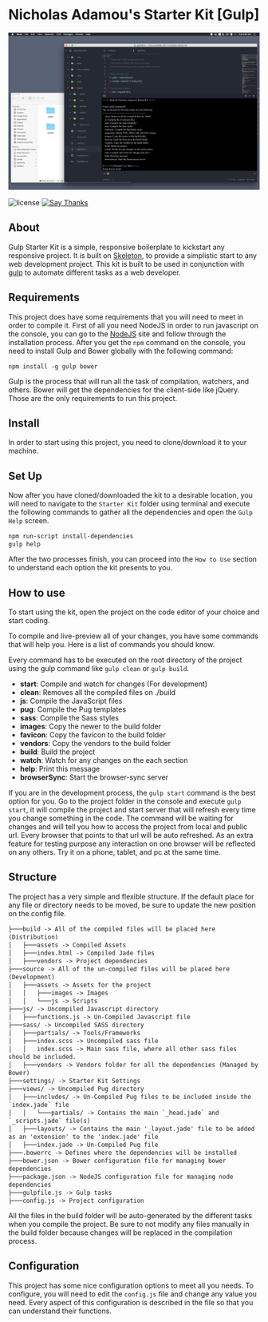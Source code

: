 # Nicholas Adamou's Starter Kit [Gulp]
![Project Preview](thumbnail.png)

![license](https://img.shields.io/apm/l/vim-mode.svg)
[![Say Thanks](https://img.shields.io/badge/say-thanks-ff69b4.svg)](https://saythanks.io/to/NicholasAdamou)

## About
Gulp Starter Kit is a simple, responsive boilerplate to kickstart any responsive project.
It is built on [Skeleton](https://github.com/dhg/Skeleton), to provide a simplistic start to any web development project. This kit is built to be used in conjunction with [gulp](http://gulpjs.com/) to automate different tasks as a web developer.

## Requirements
This project does have some requirements that you will need to meet in order to compile it. First of all you need NodeJS in order to run javascript on the console, you can go to the [NodeJS](https://nodejs.org/en/) site and follow through the installation process. After you get the `npm` command on the console, you need to install Gulp and Bower globally with the following command:

```
npm install -g gulp bower
```

Gulp is the process that will run all the task of compilation, watchers, and others. Bower will get the dependencies for the client-side like jQuery. Those are the only requirements to run this project.

## Install
In order to start using this project, you need to clone/download it to your machine.

## Set Up
Now after you have cloned/downloaded the kit to a desirable location, you will need to navigate to the `Starter Kit` folder using terminal and execute the following commands to gather all the dependencies and open the `Gulp Help` screen.

```
npm run-script install-dependencies
gulp help
```
After the two processes finish, you can proceed into the `How to Use` section to understand each option the kit presents to you.

## How to use
To start using the kit, open the project on the code editor of your choice and start coding.

To compile and live-preview all of your changes, you have some commands that will help you. Here is a list of commands you should know.

Every command has to be executed on the root directory of the project using the gulp command like `gulp clean` or `gulp build`.

* **start**: Compile and watch for changes (For development)
* **clean**: Removes all the compiled files on ./build
* **js**: Compile the JavaScript files
* **pug**: Compile the Pug templates
* **sass**: Compile the Sass styles
* **images**: Copy the newer to the build folder
* **favicon**: Copy the favicon to the build folder
* **vendors**: Copy the vendors to the build folder
* **build**: Build the project
* **watch**: Watch for any changes on the each section
* **help**: Print this message
* **browserSync**: Start the browser-sync server

If you are in the development process, the `gulp start` command is the best option for you. Go to the project folder in the console and execute `gulp start`, it will compile the project and start server that will refresh every time you change something in the code. The command will be waiting for changes and will tell you how to access the project from local and public url. Every browser that points to that url will be auto refreshed. As an extra feature for testing purpose any interaction on one browser will be reflected on any others. Try it on a phone, tablet, and pc at the same time.

## Structure
The project has a very simple and flexible structure. If the default place for any file or directory needs to be moved, be sure to update the new position on the config file.

```
├───build -> All of the compiled files will be placed here (Distribution)
│   ├───assets -> Compiled Assets
│   ├───index.html -> Compiled Jade files
│   ├───vendors -> Project dependencies
├───source -> All of the un-compiled files will be placed here (Development)
│   ├───assets -> Assets for the project
│   │   ├───images -> Images
│   │   └───js -> Scripts
├───js/ -> Uncompiled Javascript directory
│   ├───functions.js -> Un-Compiled Javascript file
├───sass/ -> Uncompiled SASS directory
│   ├───partials/ -> Tools/Frameworks
│   ├───index.scss -> Uncompiled sass file
│   │   index.scss -> Main sass file, where all other sass files should be included.
│   ├───vendors -> Vendors folder for all the dependencies (Managed by Bower)
├───settings/ -> Starter Kit Settings
├───views/ -> Uncompiled Pug directory
│   ├───includes/ -> Un-Compiled Pug files to be included inside the `index.jade` file
│   │   └───partials/ -> Contains the main `_head.jade` and `_scripts.jade` file(s)
│   ├───layouts/ -> Contains the main '_layout.jade' file to be added as an 'extension' to the 'index.jade' file
│   ├───index.jade -> Un-Compiled Pug file
├───.bowerrc -> Defines where the dependencies will be installed
├───bower.json -> Bower configuration file for managing bower dependencies
├───package.json -> NodeJS configuration file for managing node dependencies
├───gulpfile.js -> Gulp tasks
├───config.js -> Project configuration
```
All the files in the build folder will be auto-generated by the different tasks when you compile the project. Be sure to not modify any files manually in the build folder because changes will be replaced in the compilation process.

## Configuration
This project has some nice configuration options to meet all you needs. To configure, you will need to edit the `config.js` file and change any value you need. Every aspect of this configuration is described in the file so that you can understand their functions.
